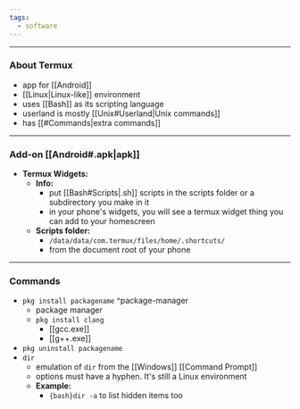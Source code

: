 ```yaml
---
tags:
  - software
---
```

---

### About Termux

- app for [[Android]]
- [[Linux|Linux-like]] environment
- uses [[Bash]] as its scripting language
- userland is mostly [[Unix#Userland|Unix commands]]
- has [[#Commands|extra commands]]

---

### Add-on [[Android#.apk|apk]] 

- **Termux Widgets:**
	- **Info:**
		- put [[Bash#Scripts|.sh]] scripts in the scripts folder or a subdirectory you make in it
		- in your phone's widgets, you will see a termux widget thing you can add to your homescreen
	- **Scripts folder:**
		- `/data/data/com.termux/files/home/.shortcuts/`
		- from the document root of your phone

---

### Commands

- `pkg install packagename` ^package-manager
	- package manager
	- `pkg install clang`
		- [[gcc.exe]]
		- [[g++.exe]]
- `pkg uninstall packagename`
- `dir`
	- emulation of `dir` from the [[Windows]] [[Command Prompt]]
	- options must have a hyphen. It's still a Linux environment
	- **Example:**
		- `{bash}dir -a` to list hidden items too